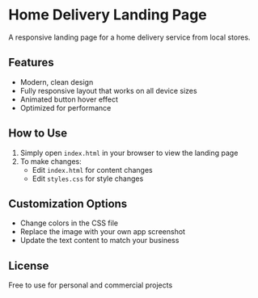 # Home Delivery Landing Page

A responsive landing page for a home delivery service from local stores.

## Features

- Modern, clean design
- Fully responsive layout that works on all device sizes
- Animated button hover effect
- Optimized for performance

## How to Use

1. Simply open `index.html` in your browser to view the landing page
2. To make changes:
   - Edit `index.html` for content changes
   - Edit `styles.css` for style changes

## Customization Options

- Change colors in the CSS file
- Replace the image with your own app screenshot
- Update the text content to match your business

## License

Free to use for personal and commercial projects 